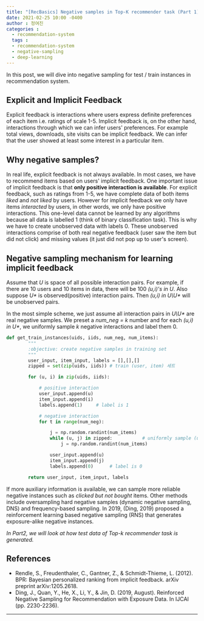 ```yaml
---
title: "[RecBasics] Negative samples in Top-K recommender task (Part 1)"
date: 2021-02-25 10:00 -0400
author : 정여진
categories :
  - recommendation-system
  tags :
  - recommendation-system
  - negative-sampling
  - deep-learning
---
```


In this post, we will dive into negative sampling for test / train instances in recommendation system.

## Explicit and Implicit Feedback

Explicit feedback is interactions where users express definite preferences of each item i.e. ratings of scale 1-5. Implicit feedback is, on the other hand, interactions through which we can infer users' preferences. For example total views, downloads, site visits can be implicit feedback. We can infer that the user showed at least some interest in a particular item.

## Why negative samples?

In real life, explicit feedback is not always available. In most cases, we have to recommend items based on users' implicit feedback. One important issue of implicit feedback is that **only positive interaction is available**. For explicit feedback, such as ratings from 1-5, we have complete data of both items _liked_ and _not liked_ by users. However for implicit feedback we only have items _interacted_ by users, in other words, we only have positive interactions. This one-level data cannot be learned by any algorithms because all data is labelled 1 (think of binary classification task). This is why we have to create unobserved data with labels 0. These unobserved interactions comprise of both real negative feedback (user saw the item but did not click) and missing values (it just did not pop up to user's screen).

## Negative sampling mechanism for learning implicit feedback

Assume that _U_ is space of all possible interaction pairs. For example, if there are 10 users and 10 items in data, there will be 100 _(u,i)'s in U_. Also suppose _U*_ is observed(positive) interaction pairs. Then _(u,i) in U\U*_ will be unobserved pairs.

In the most simple scheme, we just assume all interaction pairs in _U\U*_ are real negative samples. We preset a _num_neg = k_ number and for each _(u,i) in U*_, we uniformly sample _k_ negative interactions and label them 0.

```python
def get_train_instances(uids, iids, num_neg, num_items):
        """
        :objective: create negative samples in training set
        """
        user_input, item_input, labels = [],[],[]
        zipped = set(zip(uids, iids)) # train (user, item) 세트

        for (u, i) in zip(uids, iids):

            # positive interaction
            user_input.append(u)  
            item_input.append(i)  
            labels.append(1)     # label is 1

            # negative interaction
            for t in range(num_neg):

                j = np.random.randint(num_items)      
                while (u, j) in zipped:           # uniformly sample (u,j) not in data
                    j = np.random.randint(num_items)  

                user_input.append(u)  
                item_input.append(j)  
                labels.append(0)      # label is 0

        return user_input, item_input, labels
```


If more auxiliary information is available, we can sample more reliable negative instances such as _clicked but not bought_ items. Other methods include oversampling hard negative samples (dynamic negative sampling, DNS) and frequency-based sampling. In 2019, (Ding, 2019) proposed a reinforcement learning based negative sampling (RNS) that generates exposure-alike negative instances. 


_In Part2, we will look at how test data of Top-k recommender task is generated._


## References
- Rendle, S., Freudenthaler, C., Gantner, Z., & Schmidt-Thieme, L. (2012). BPR: Bayesian personalized ranking from implicit feedback. arXiv preprint arXiv:1205.2618.
- Ding, J., Quan, Y., He, X., Li, Y., & Jin, D. (2019, August). Reinforced Negative Sampling for Recommendation with Exposure Data. In IJCAI (pp. 2230-2236).



---
